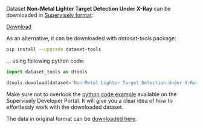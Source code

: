 Dataset **Non-Metal Lighter Target Detection Under X-Ray** can be downloaded in [Supervisely format](https://developer.supervisely.com/api-references/supervisely-annotation-json-format):

 [Download](https://assets.supervisely.com/remote/eyJsaW5rIjogInMzOi8vc3VwZXJ2aXNlbHktZGF0YXNldHMvMjQ1MV9Ob24tTWV0YWwgTGlnaHRlciBUYXJnZXQgRGV0ZWN0aW9uIFVuZGVyIFgtUmF5L25vbi1tZXRhbC1saWdodGVyLXRhcmdldC1kZXRlY3Rpb24tdW5kZXIteC1yYXktRGF0YXNldE5pbmphLnRhciIsICJzaWciOiAiMzhrNWR0Und6WFl0M0NFcjVZa0NNQXd3c3ZFZlRGci92TzFNRUFIS3g0cz0ifQ==?response-content-disposition=attachment%3B%20filename%3D%22non-metal-lighter-target-detection-under-x-ray-DatasetNinja.tar%22)

As an alternative, it can be downloaded with *dataset-tools* package:
``` bash
pip install --upgrade dataset-tools
```

... using following python code:
``` python
import dataset_tools as dtools

dtools.download(dataset='Non-Metal Lighter Target Detection Under X-Ray', dst_dir='~/dataset-ninja/')
```
Make sure not to overlook the [python code example](https://developer.supervisely.com/getting-started/python-sdk-tutorials/iterate-over-a-local-project) available on the Supervisely Developer Portal. It will give you a clear idea of how to effortlessly work with the downloaded dataset.

The data in original format can be [downloaded here](https://www.kaggle.com/datasets/voler2333/lighter-detection-under-xray/download?datasetVersionNumber=1).